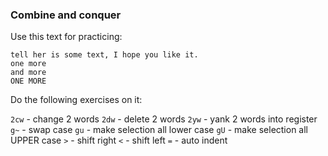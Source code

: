 ### Combine and conquer

Use this text for practicing:

```
tell her is some text, I hope you like it.
one more
and more
ONE MORE
```

Do the following exercises on it:

`2cw` - change 2 words
`2dw` - delete 2 words
`2yw` - yank 2 words into register
`g~`  - swap case
`gu`  - make selection all lower case
`gU`  - make selection all UPPER case
`>`   - shift right
`<`   - shift left
`=`   - auto indent
